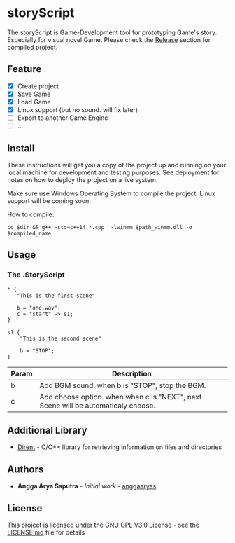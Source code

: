 # storyScript
The storyScript is Game-Development tool for prototyping Game's story. Especially for visual novel Game. Please check the [Release](https://github.com/anggaaryas/storyScript/releases) section for compiled project.

## Feature
- [x] Create project
- [x] Save Game
- [x] Load Game
- [x] Linux support (but no sound. will fix later)
- [ ] Export to another Game Engine
- [ ] ...

## Install

These instructions will get you a copy of the project up and running on your local machine for development and testing purposes. See deployment for notes on how to deploy the project on a live system.

Make sure use Windows Operating System to compile the project. Linux support will be coming soon.

How to compile:

```
cd $dir && g++ -std=c++14 *.cpp  -lwinmm $path_winmm.dll -o $compiled_name
```

## Usage

### The .StoryScript

```
* {
   "This is the first scene"
   
   b = "one.wav";
   c = "start" -> s1;
}

s1 {
    "This is the second scene"

    b = "STOP";
}
```

Param | Description
------|-------------
b | Add BGM sound. when b is "STOP", stop the BGM.
c | Add choose option. when when c is "NEXT", next Scene will be automaticaly choose.

## Additional Library

* [Dirent](https://github.com/tronkko/dirent) - C/C++ library for retrieving information on files and directories

## Authors

* **Angga Arya Saputra** - *Initial work* - [anggaaryas](https://github.com/anggaaryas)

## License

This project is licensed under the GNU GPL V3.0 License - see the [LICENSE.md](LICENSE.md) file for details
